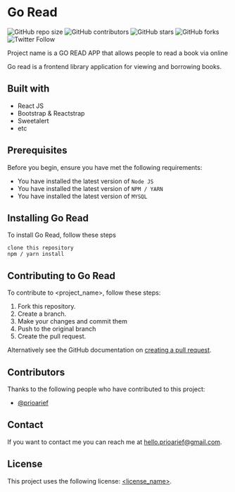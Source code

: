 # Go Read

<!--- These are examples. See https://shields.io for others or to customize this set of shields. You might want to include dependencies, project status and licence info here --->
![GitHub repo size](https://img.shields.io/github/repo-size/prioarief/GO-READ-FRONT-END)
![GitHub contributors](https://img.shields.io/github/contributors/prioarief/GO-READ-FRONT-END)
![GitHub stars](https://img.shields.io/github/stars/prioarief/GO-READ-FRONT-END?style=social)
![GitHub forks](https://img.shields.io/github/forks/prioarief/GO-READ-FRONT-END?style=social)
![Twitter Follow](https://img.shields.io/twitter/follow/prioarief?style=social)

Project name is a GO READ APP that allows people to read a book via online

Go read is a frontend library application for viewing and borrowing books. 

## Built with
* React JS
* Bootstrap & Reactstrap
* Sweetalert
* etc

## Prerequisites

Before you begin, ensure you have met the following requirements:
<!--- These are just example requirements. Add, duplicate or remove as required --->
* You have installed the latest version of `Node JS`
* You have installed the latest version of `NPM / YARN`
* You have installed the latest version of `MYSQL`

## Installing Go Read

To install Go Read, follow these steps
```
clone this repository
npm / yarn install
```

## Contributing to Go Read
<!--- If your README is long or you have some specific process or steps you want contributors to follow, consider creating a separate CONTRIBUTING.md file--->
To contribute to <project_name>, follow these steps:

1. Fork this repository.
2. Create a branch.
3. Make your changes and commit them
4. Push to the original branch
5. Create the pull request.

Alternatively see the GitHub documentation on [creating a pull request](https://help.github.com/en/github/collaborating-with-issues-and-pull-requests/creating-a-pull-request).

## Contributors

Thanks to the following people who have contributed to this project:

* [@prioarief](https://github.com/prioarief)

## Contact

If you want to contact me you can reach me at <hello.prioarief@gmail.com>.

## License
<!--- If you're not sure which open license to use see https://choosealicense.com/--->

This project uses the following license: [<license_name>](<link>).

